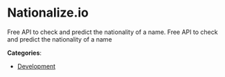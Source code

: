 # Nationalize.io

Free API to check and predict the nationality of a name.  Free API to check and predict the nationality of a name

**Categories**:

- [Development](https://github/apis-list/apis-list#development)



